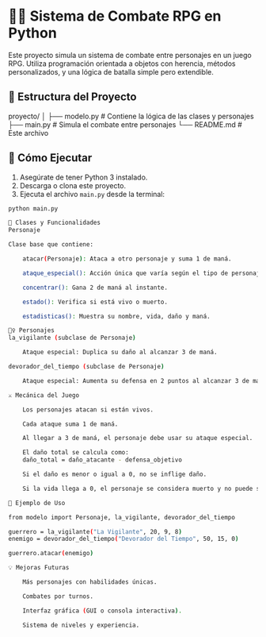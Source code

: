 # 🧙‍♂️ Sistema de Combate RPG en Python

Este proyecto simula un sistema de combate entre personajes en un juego RPG. Utiliza programación orientada a objetos con herencia, métodos personalizados, y una lógica de batalla simple pero extendible.

## 📁 Estructura del Proyecto

proyecto/ 
│ ├── modelo.py # Contiene la lógica de las clases y personajes 
├── main.py # Simula el combate entre personajes 
└── README.md # Este archivo

## 🚀 Cómo Ejecutar

1. Asegúrate de tener Python 3 instalado.
2. Descarga o clona este proyecto.
3. Ejecuta el archivo `main.py` desde la terminal:

```bash
python main.py

🧩 Clases y Funcionalidades
Personaje

Clase base que contiene:

    atacar(Personaje): Ataca a otro personaje y suma 1 de maná.

    ataque_especial(): Acción única que varía según el tipo de personaje (debe sobreescribirse).

    concentrar(): Gana 2 de maná al instante.

    estado(): Verifica si está vivo o muerto.

    estadisticas(): Muestra su nombre, vida, daño y maná.

🧙‍♀️ Personajes
la_vigilante (subclase de Personaje)

    Ataque especial: Duplica su daño al alcanzar 3 de maná.

devorador_del_tiempo (subclase de Personaje)

    Ataque especial: Aumenta su defensa en 2 puntos al alcanzar 3 de maná.

⚔️ Mecánica del Juego

    Los personajes atacan si están vivos.

    Cada ataque suma 1 de maná.

    Al llegar a 3 de maná, el personaje debe usar su ataque especial.

    El daño total se calcula como:
    daño_total = daño_atacante - defensa_objetivo

    Si el daño es menor o igual a 0, no se inflige daño.

    Si la vida llega a 0, el personaje se considera muerto y no puede seguir combatiendo.

🧪 Ejemplo de Uso

from modelo import Personaje, la_vigilante, devorador_del_tiempo

guerrero = la_vigilante("La Vigilante", 20, 9, 8)
enemigo = devorador_del_tiempo("Devorador del Tiempo", 50, 15, 0)

guerrero.atacar(enemigo)

💡 Mejoras Futuras

    Más personajes con habilidades únicas.

    Combates por turnos.

    Interfaz gráfica (GUI o consola interactiva).

    Sistema de niveles y experiencia.
